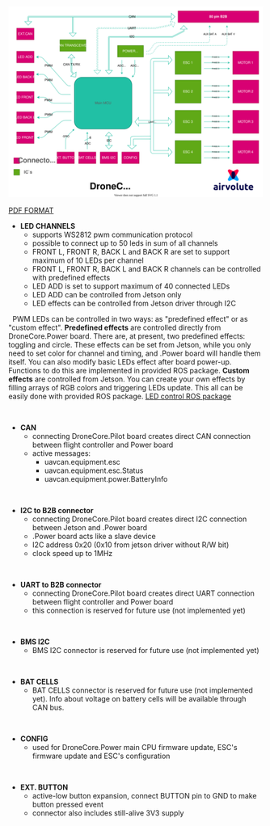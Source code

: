 ![power_board_block_diagram.svg](uploads/161bac95e3c3d76690051ea732112904/power_board_block_diagram.svg)

[PDF FORMAT](uploads/49f31ea515160a8154f2716fd68e4aad/power_board_block_diagram.pdf)

- **LED CHANNELS**
  - supports WS2812 pwm communication protocol
  - possible to connect up to 50 leds in sum of all channels
  - FRONT L, FRONT R, BACK L and BACK R are set to support maximum of 10 LEDs per channel
  - FRONT L, FRONT R, BACK L and BACK R channels can be controlled with predefined effects
  - LED ADD is set to support maximum of 40 connected LEDs
  - LED ADD can be controlled from Jetson only
  - LED effects can be controlled from Jetson driver through I2C    

&nbsp;
  PWM LEDs can be controlled in two ways: as "predefined effect" or as "custom effect". **Predefined effects** are controlled directly from DroneCore.Power board. There are, at present, two predefined effects: toggling and circle. These effects can be set from Jetson, while you only need to set color for channel and timing, and .Power board will handle them itself. You can also modify basic LEDs effect after board power-up. Functions to do this are implemented in provided ROS package. 
**Custom effects** are controlled from Jetson. You can create your own effects by filling arrays of RGB colors and triggering LEDs update. This all can be easily done with provided ROS package. [LED control ROS package](url)


&nbsp;

- **CAN**
  - connecting DroneCore.Pilot board creates direct CAN connection between flight controller and Power board  
  - active messages: 
    - uavcan.equipment.esc
    - uavcan.equipment.esc.Status   
    - uavcan.equipment.power.BatteryInfo

&nbsp;

- **I2C to B2B connector**
  - connecting DroneCore.Pilot board creates direct I2C connection between Jetson and .Power board
  - .Power board acts like a slave device
  - I2C address 0x20 (0x10 from jetson driver without R/W bit) 
  - clock speed up to 1MHz 

&nbsp;

- **UART to B2B connector**
  - connecting DroneCore.Pilot board creates direct UART connection between flight controller and Power board
  - this connection is reserved for future use (not implemented yet)


&nbsp;

- **BMS I2C**  
  - BMS I2C connector is reserved for future use (not implemented yet)

&nbsp;

- **BAT CELLS**
  - BAT CELLS connector is reserved for future use (not implemented yet). Info about voltage on battery cells will be available through CAN bus.

&nbsp;

- **CONFIG**
  - used for DroneCore.Power main CPU firmware update, ESC's firmware update and ESC's configuration


&nbsp;

- **EXT. BUTTON**
  - active-low button expansion, connect BUTTON pin to GND to make button pressed event 
  - connector also includes still-alive 3V3 supply

